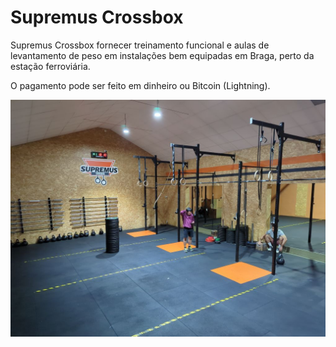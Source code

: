 # Supremus Crossbox

Supremus Crossbox fornecer treinamento funcional e aulas de levantamento de peso em instalações bem equipadas em Braga, perto da estação ferroviária.

O pagamento pode ser feito em dinheiro ou Bitcoin (Lightning).

![](/static/img/sala1.jpg)
